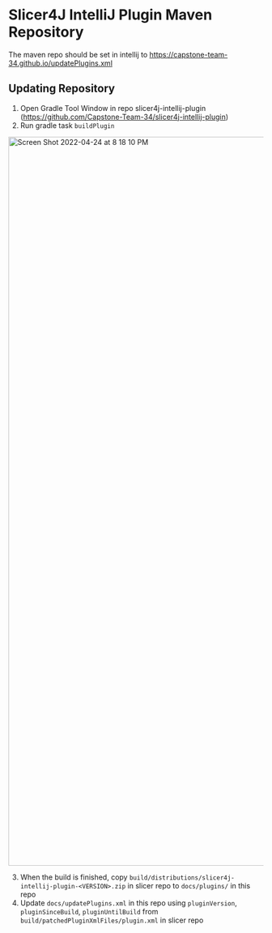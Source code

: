 # Slicer4J IntelliJ Plugin Maven Repository

The maven repo should be set in intellij to <https://capstone-team-34.github.io/updatePlugins.xml>

## Updating Repository

1. Open Gradle Tool Window in repo slicer4j-intellij-plugin (https://github.com/Capstone-Team-34/slicer4j-intellij-plugin) 
2. Run gradle task `buildPlugin` 
<img width="1440" alt="Screen Shot 2022-04-24 at 8 18 10 PM" src="https://user-images.githubusercontent.com/42990646/165015217-99d0bf17-9992-4f81-a374-c9dba9867e0b.png">


3. When the build is finished, copy `build/distributions/slicer4j-intellij-plugin-<VERSION>.zip` in slicer repo to `docs/plugins/` in this repo 
4. Update `docs/updatePlugins.xml` in this repo using `pluginVersion`, `pluginSinceBuild`, `pluginUntilBuild` from `build/patchedPluginXmlFiles/plugin.xml` in slicer repo 
